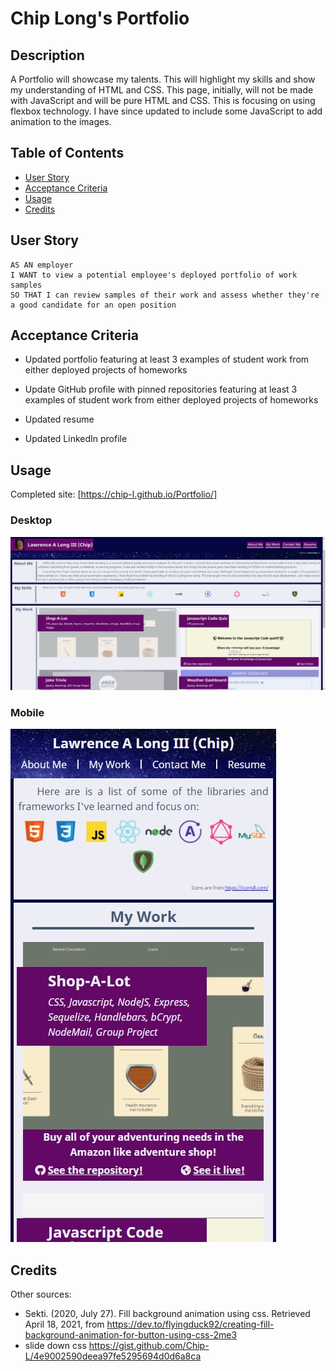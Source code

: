 # Chip Long's Portfolio

## Description

A Portfolio will showcase my talents. This will highlight my skills and show my understanding of HTML and CSS. This page, initially, will not be made with JavaScript and will be pure HTML and CSS. This is focusing on using flexbox technology. I have since updated to include some JavaScript to add animation to the images.

## Table of Contents

- [User Story](#user-story)
- [Acceptance Criteria](#acceptance-criteria)
- [Usage](#usage)
- [Credits](#credits)

## User Story

```
AS AN employer
I WANT to view a potential employee's deployed portfolio of work samples
SO THAT I can review samples of their work and assess whether they're a good candidate for an open position
```

## Acceptance Criteria

- Updated portfolio featuring at least 3 examples of student work from either deployed projects of homeworks

- Update GitHub profile with pinned repositories featuring at least 3 examples of student work from either deployed projects of homeworks

- Updated resume

- Updated LinkedIn profile

## Usage

Completed site: [https://chip-l.github.io/Portfolio/]

### Desktop

![Working Page](./assets/misc/PortfolioCompleted-4.jpg)

### Mobile

![Working Page](./assets/misc/PortfolioCompleted-4.m.jpg)

## Credits

Other sources:

- Sekti. (2020, July 27). Fill background animation using css. Retrieved April 18, 2021, from https://dev.to/flyingduck92/creating-fill-background-animation-for-button-using-css-2me3
- slide down css https://gist.github.com/Chip-L/4e9002590deea97fe5295694d0d6a8ca
